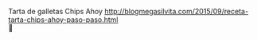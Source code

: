 Tarta de galletas Chips Ahoy	http://blogmegasilvita.com/2015/09/receta-tarta-chips-ahoy-paso-paso.html	
਍